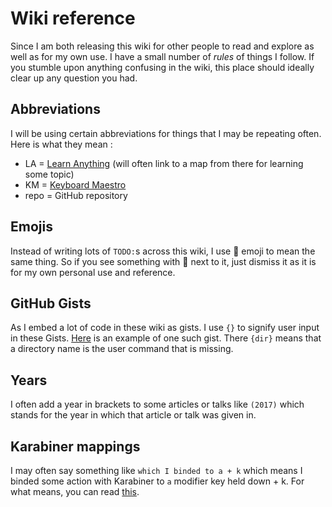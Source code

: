 # Wiki reference
Since I am both releasing this wiki for other people to read and explore as well as for my own use. I have a small number of _rules_ of things I follow. If you stumble upon anything confusing in the wiki, this place should ideally clear up any question you had.

## Abbreviations
I will be using certain abbreviations for things that I may be repeating often. Here is what they mean : 
- LA = [Learn Anything](https://learn-anything.xyz) (will often link to a map from there for learning some topic)
- KM = [Keyboard Maestro](../macOS/apps/km/km.md)
- repo = GitHub repository

## Emojis
Instead of writing lots of `TODO:`s across this wiki, I use 📌 emoji to mean the same thing. So if you see something with 📌 next to it, just dismiss it as it is for my own personal use and reference.

## GitHub Gists
As I embed a lot of code in these wiki as gists. I use `{}` to signify user input in these Gists. [Here](https://gist.github.com/17a9bc95ce5da0db7f85d076b45d07cd) is an example of one such gist. There `{dir}` means that a directory name is the user command that is missing.

## Years
I often add a year in brackets to some articles or talks like `(2017)` which stands for the year in which that article or talk was given in.

## Karabiner mappings
I may often say something like `which I binded to a + k` which means I binded some action with Karabiner to `a` modifier key held down + k. For what means, you can read [this](../macOS/apps/karabiner/Karabiner.md).